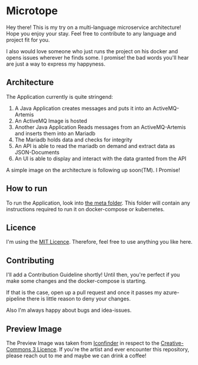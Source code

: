 # Microtope

Hey there! This is my try on a multi-language microservice architecture!
Hope you enjoy your stay. Feel free to contribute to any language and project fit for you.

I also would love someone who just runs the project on his docker and opens issues wherever he finds some.
I promise! the bad words you'll hear are just a way to express my happyness.

## Architecture

The Application currently is quite stringend:

1. A Java Application creates messages and puts it into an ActiveMQ-Artemis
2. An ActiveMQ Image is hosted
3. Another Java Application Reads messages from an ActiveMQ-Artemis and inserts them into an Mariadb
4. The Mariadb holds data and checks for integrity
5. An API is able to read the mariadb on demand and extract data as JSON-Documents
6. An UI is able to display and interact with the data granted from the API

A simple image on the architecture is following up soon(TM). I Promise!

## How to run

To run the Application, look into [the meta folder](./meta). This folder will contain any instructions required to run it on docker-compose or kubernetes.

## Licence

I'm using the [MIT Licence](./LICENCE). Therefore, feel free to use anything you like here.

## Contributing

I'll add a Contribution Guideline shortly! Until then, you're perfect if you make some changes and the docker-compose is starting.

If that is the case, open up a pull request and once it passes my azure-pipeline there is little reason to deny your changes.

Also I'm always happy about bugs and idea-issues.

## Preview Image

The Preview Image was taken from [Iconfinder](https://www.iconfinder.com/icons/3285297/andromeda_astronomy_cosmos_galaxy_space_spiral_universe_icon) in respect to the [Creative-Commons 3 Licence](https://creativecommons.org/licenses/by/3.0/). If you're the artist and ever encounter this repository, please reach out to me and maybe we can drink a coffee!

